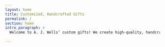 ```yaml
---
layout: home
title: Customized, Handcrafted Gifts
permalink: /
section: home
intro_paragraph: >
  Welcome to A. J. Wells’ custom gifts! We create high-quality, handcrafted gifts for any occasion. All of our products are one hundred percent customizable. Enjoy!
  
---
```

